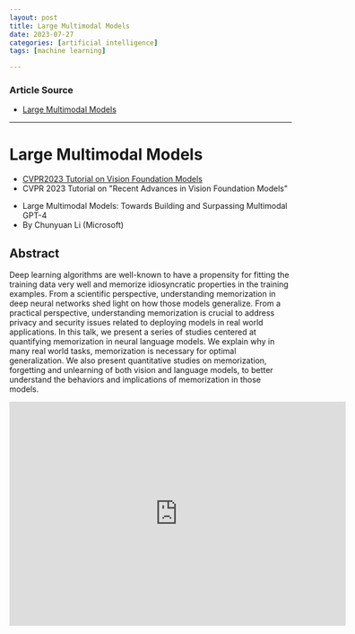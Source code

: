 ```yaml
---
layout: post
title: Large Multimodal Models
date: 2023-07-27
categories: [artificial intelligence]
tags: [machine learning]

---
```


### Article Source

* [Large Multimodal Models](https://www.youtube.com/watch?v=mkI7EPD1vp8)

---

# Large Multimodal Models

* [CVPR2023 Tutorial on Vision Foundation Models](https://www.youtube.com/playlist?list=PLB1k029in3UhWaAsXP1DGq8qEpWxW0QyS)
* CVPR 2023 Tutorial on "Recent Advances in Vision Foundation Models"
- Large Multimodal Models: Towards Building and Surpassing Multimodal GPT-4
- By Chunyuan Li (Microsoft)


## Abstract

Deep learning algorithms are well-known to have a propensity for fitting the training data very well and memorize idiosyncratic properties in the training examples. From a scientific perspective, understanding memorization in deep neural networks shed light on how those models generalize. From a practical perspective, understanding memorization is crucial to address privacy and security issues related to deploying models in real world applications. In this talk,  we present a series of studies centered at quantifying memorization in neural language models. We explain why in many real world tasks, memorization is necessary for optimal generalization. We also present quantitative studies on memorization, forgetting and unlearning of both vision and language models, to better understand the behaviors and implications of memorization in those models.

<iframe width="600" height="400" src="https://www.youtube.com/embed/mkI7EPD1vp8" title="YouTube video player" frameborder="0" allow="accelerometer; autoplay; clipboard-write; encrypted-media; gyroscope; picture-in-picture; web-share" allowfullscreen></iframe>